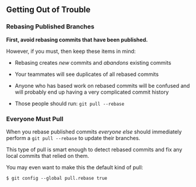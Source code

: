 Getting Out of Trouble
----------------------

### Rebasing Published Branches ###

**First, avoid rebasing commits that have been published.**

However, if you must, then keep these items in mind:

  * Rebasing creates *new* commits and *abandons* existing commits

  * Your teammates will see duplicates of all rebased commits

  * Anyone who has based work on rebased commits will be confused and
    will probably end up having a very complicated commit history

  * Those people should run: `git pull --rebase`

### Everyone Must Pull ###

When you rebase published commits *everyone else* should immediately
perform a `git pull --rebase` to update their branches.

This type of pull is smart enough to detect rebased commits and fix
any local commits that relied on them.

You may even want to make this the default kind of pull:

~~~
$ git config --global pull.rebase true
~~~
